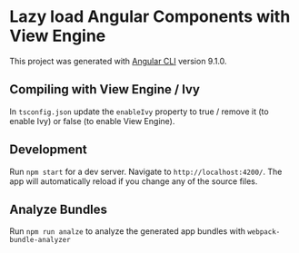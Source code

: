 # Lazy load Angular Components with View Engine

This project was generated with
[Angular CLI](https://github.com/angular/angular-cli) version 9.1.0.

## Compiling with View Engine / Ivy

In `tsconfig.json` update the `enableIvy` property to true / remove it (to
enable Ivy) or false (to enable View Engine).

## Development

Run `npm start` for a dev server. Navigate to `http://localhost:4200/`. The app
will automatically reload if you change any of the source files.

## Analyze Bundles

Run `npm run analze` to analyze the generated app bundles with
`webpack-bundle-analyzer`
